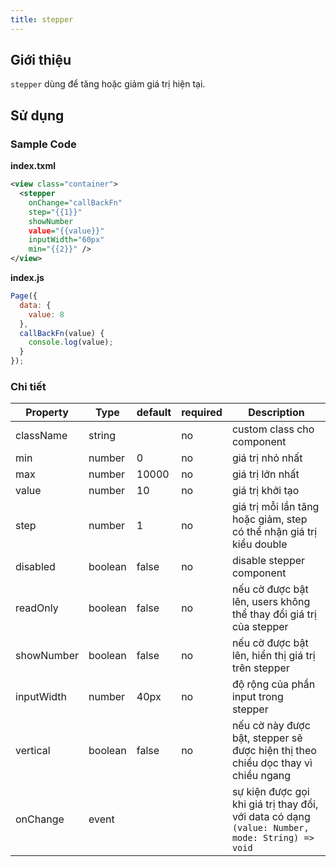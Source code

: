 ```yaml
---
title: stepper
---
```


## Giới thiệu

`stepper` dùng để tăng hoặc giảm giá trị hiện tại.

## Sử dụng

### Sample Code

**index.txml**

```xml
<view class="container">
  <stepper
    onChange="callBackFn"
    step="{{1}}"
    showNumber
    value="{{value}}"
    inputWidth="60px"
    min="{{2}}" />
</view>
```

**index.js**

```js
Page({
  data: {
    value: 8
  },
  callBackFn(value) {
    console.log(value);
  }
});
```

### Chi tiết

| Property   | Type    | default | required | Description                                                                                     |
| ---------- | ------- | ------- | -------- | ----------------------------------------------------------------------------------------------- |
| className  | string  |         | no       | custom class cho component                                                                      |
| min        | number  | 0       | no       | giá trị nhỏ nhất                                                                                |
| max        | number  | 10000   | no       | giá trị lớn nhất                                                                                |
| value      | number  | 10      | no       | giá trị khởi tạo                                                                                |
| step       | number  | 1       | no       | giá trị mỗi lần tăng hoặc giảm, step có thể nhận giá trị kiểu double                            |
| disabled   | boolean | false   | no       | disable stepper component                                                                       |
| readOnly   | boolean | false   | no       | nếu cờ được bật lên, users không thể thay đổi giá trị của stepper                               |
| showNumber | boolean | false   | no       | nếu cờ được bật lên, hiển thị giá trị trên stepper                                              |
| inputWidth | number  | 40px    | no       | độ rộng của phần input trong stepper                                                            |
| vertical   | boolean | false   | no       | nếu cờ này được bật, stepper sẽ được hiện thị theo chiều dọc thay vì chiều ngang                |
| onChange   | event   |         |          | sự kiện được gọi khi giá trị thay đổi, với data có dạng `(value: Number, mode: String) => void` |
